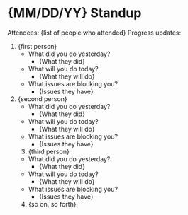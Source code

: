 # {MM/DD/YY} Standup
Attendees: {list of people who attended}
Progress updates:

 1. {first person}
	 - What did you do yesterday?
		- {What they did}
	- What will you do today?
		- {What they will do}
	- What issues are blocking you?
		- {Issues they have}
 2. {second person}
	 - What did you do yesterday?
		- {What they did}
	- What will you do today?
		- {What they will do}
	- What issues are blocking you?
		- {Issues they have}
	 3. {third person}
	 - What did you do yesterday?
		- {What they did}
	- What will you do today?
		- {What they will do}
	- What issues are blocking you?
		- {Issues they have}
	4. {so on, so forth}
